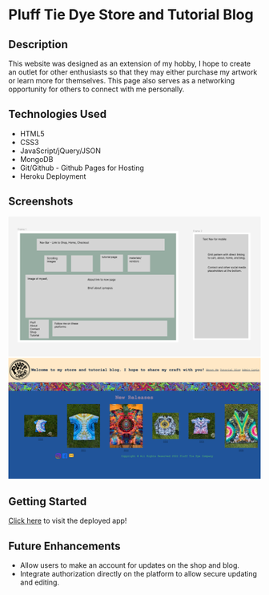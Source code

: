# Pluff Tie Dye Store and Tutorial Blog

## Description
This website was designed as an extension of my hobby, I hope to create an outlet for other enthusiasts so that they may either purchase my artwork or learn more for themselves. This page also serves as a networking opportunity for others to connect with me personally. 

## Technologies Used
- HTML5
- CSS3
- JavaScript/jQuery/JSON
- MongoDB
- Git/Github - Github Pages for Hosting
- Heroku Deployment

## Screenshots
![wireframe](./Public/images/Pluff%20Wireframe.png)
![production version](./Public/images/PluffShop%20deployed.png)

## Getting Started
[Click here](https://pluff-store.herokuapp.com/products) to visit the deployed app!

## Future Enhancements
- Allow users to make an account for updates on the shop and blog. 
- Integrate authorization directly on the platform to allow secure updating and editing. 
